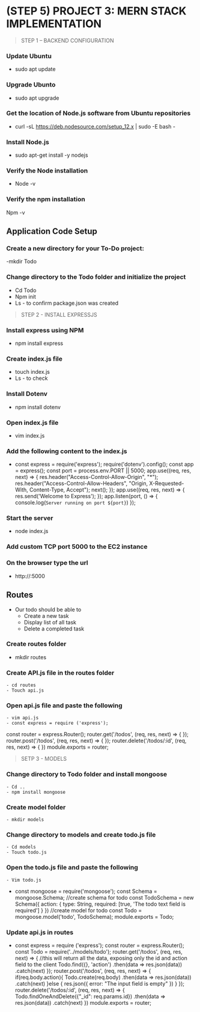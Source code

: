 # (STEP 5) PROJECT 3: MERN STACK IMPLEMENTATION

> STEP 1 – BACKEND CONFIGURATION

### Update Ubuntu
- sudo apt update

### Upgrade Ubunto
- sudo apt upgrade

### Get the location of Node.js software from Ubuntu repositories
- curl -sL https://deb.nodesource.com/setup_12.x | sudo -E bash -

### Install Node.js
- sudo apt-get install -y nodejs

### Verify the Node installation
- Node -v

### Verify the npm installation
Npm -v

## Application Code Setup

### Create a new directory for your To-Do project:
-mkdir Todo

### Change directory to the Todo folder and initialize the project
- Cd Todo
- Npm init
- Ls - to confirm package.json was created

> STEP 2 - INSTALL EXPRESSJS

### Install express using NPM
- npm install express

### Create index.js file
- touch index.js
- Ls - to check

### Install Dotenv
- npm install dotenv

### Open index.js file
- vim index.js

### Add the following content to the index.js
- const express = require('express');
require('dotenv').config();
const app = express();
const port = process.env.PORT || 5000;
app.use((req, res, next) => {
res.header("Access-Control-Allow-Origin", "\*");
res.header("Access-Control-Allow-Headers", "Origin, X-Requested-With, Content-Type, Accept");
next();
});
app.use((req, res, next) => {
res.send('Welcome to Express');
});
app.listen(port, () => {
console.log(`Server running on port ${port}`)
});

### Start the server
- node index.js

### Add custom TCP port 5000  to the EC2 instance

### On the browser type the url
- http://<PublicIP-or-PublicDNS>:5000

## Routes

* Our todo should be able to
	- Create a new task
	- Display list of all task
	- Delete a completed task
### Create routes folder
- mkdir routes

### Create API.js file in the routes folder
	- cd routes
	- Touch api.js
### Open api.js file and paste the following
	- vim api.js
	- const express = require ('express');
const router = express.Router();
	router.get('/todos', (req, res, next) => {
	});
	router.post('/todos', (req, res, next) => {
	});
	router.delete('/todos/:id', (req, res, next) => {
	})
	module.exports = router;

> SETP 3 -  MODELS

### Change directory to Todo folder and install mongoose
	- Cd ..
	- npm install mongoose
### Create model folder
	- mkdir models
### Change directory to models and create todo.js file
	- Cd models
	- Touch todo.js
### Open the todo.js file and paste the following
	- Vim todo.js
- 	const mongoose = require('mongoose');
const Schema = mongoose.Schema;
	//create schema for todo
const TodoSchema = new Schema({
action: {
type: String,
required: [true, 'The todo text field is required']
}
})
	//create model for todo
const Todo = mongoose.model('todo', TodoSchema);
	module.exports = Todo;
	
### Update api.js in  routes 
- const express = require ('express');
const router = express.Router();
const Todo = require('../models/todo');
router.get('/todos', (req, res, next) => {
//this will return all the data, exposing only the id and action field to the client
Todo.find({}, 'action')
.then(data => res.json(data))
.catch(next)
});
router.post('/todos', (req, res, next) => {
if(req.body.action){
Todo.create(req.body)
.then(data => res.json(data))
.catch(next)
}else {
res.json({
error: "The input field is empty"
})
}
});
router.delete('/todos/:id', (req, res, next) => {
Todo.findOneAndDelete({"_id": req.params.id})
.then(data => res.json(data))
.catch(next)
})
module.exports = router;



